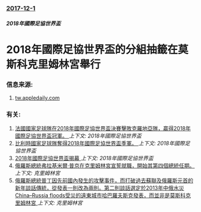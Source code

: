 ### [2017-12-1](/news/2017/12/1/index.md)

##### 2018年國際足協世界盃
# 2018年國際足協世界盃的分組抽籤在莫斯科克里姆林宮舉行 




### 信息来源:

1. [tw.appledaily.com](https://tw.appledaily.com/new/realtime/20171202/1251896/)

### 有关:

1. [法國國家足球隊在2018年國際足協世界盃決賽擊敗克羅地亞隊，贏得2018年國際足協世界盃冠軍。 ](/news/2018/07/15/法國國家足球隊在2018年國際足協世界盃決賽擊敗克羅地亞隊-贏得2018年國際足協世界盃冠軍.md) _上下文: 2018年國際足協世界盃_
2. [比利時國家足球隊奪得2018年國際足協世界盃季軍。 ](/news/2018/07/14/比利時國家足球隊奪得2018年國際足協世界盃季軍.md) _上下文: 2018年國際足協世界盃_
3. [2018年國際足協世界盃揭幕 ](/news/2018/06/14/2018年國際足協世界盃揭幕.md) _上下文: 2018年國際足協世界盃_
4. [俄羅斯總統弗拉基米爾·普京在克里姆林宮宣誓就職，開始其第四個總統任期。 ](/news/2018/05/7/俄羅斯總統弗拉基米爾-普京在克里姆林宮宣誓就職-開始其第四個總統任期.md) _上下文: 克里姆林宮_
5. [ 俄羅斯總統普丁因先前國內發生的攻擊事件，而打破過去蘇聯及俄羅斯元首的新年談話傳統，從發表一則改為兩則。第二則談話選定於2013年中俄水災 China–Russia floods受災的遠東城市哈巴羅夫斯克發表，而並非是莫斯科克里姆林宮 ](/news/2013/12/31/俄羅斯總統普丁因先前國內發生的攻擊事件-而打破過去蘇聯及俄羅斯元首的新年談話傳統-從發表一則改為兩則-第二則談話選定於.md) _上下文: 克里姆林宮_
